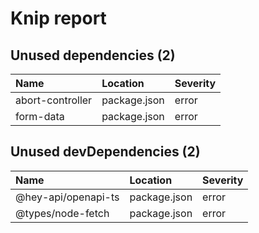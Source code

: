 # Knip report

## Unused dependencies (2)

| Name             | Location     | Severity |
| :--------------- | :----------- | :------- |
| abort-controller | package.json | error    |
| form-data        | package.json | error    |

## Unused devDependencies (2)

| Name                | Location     | Severity |
| :------------------ | :----------- | :------- |
| @hey-api/openapi-ts | package.json | error    |
| @types/node-fetch   | package.json | error    |
